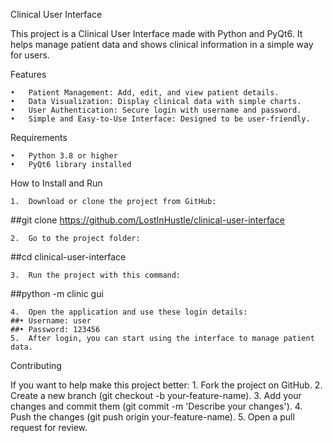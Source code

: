 Clinical User Interface

This project is a Clinical User Interface made with Python and PyQt6. It helps manage patient data and shows clinical information in a simple way for users.

Features

	•	Patient Management: Add, edit, and view patient details.
	•	Data Visualization: Display clinical data with simple charts.
	•	User Authentication: Secure login with username and password.
	•	Simple and Easy-to-Use Interface: Designed to be user-friendly.

Requirements

	•	Python 3.8 or higher
	•	PyQt6 library installed

How to Install and Run

	1.	Download or clone the project from GitHub:

##git clone https://github.com/LostInHustle/clinical-user-interface


	2.	Go to the project folder:

##cd clinical-user-interface


	3.	Run the project with this command:

##python -m clinic gui


	4.	Open the application and use these login details:
	##•	Username: user
	##•	Password: 123456
	5.	After login, you can start using the interface to manage patient data.

Contributing

If you want to help make this project better:
	1.	Fork the project on GitHub.
	2.	Create a new branch (git checkout -b your-feature-name).
	3.	Add your changes and commit them (git commit -m 'Describe your changes').
	4.	Push the changes (git push origin your-feature-name).
	5.	Open a pull request for review.
